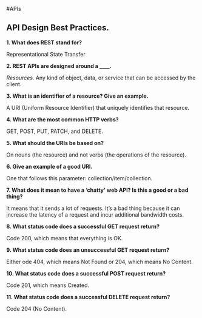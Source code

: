 #APIs


## API Design Best Practices.


**1. What does REST stand for?**

Representational State Transfer


**2. REST APIs are designed around a ____.**

*Resources.* Any kind of object, data, or service that can be accessed by the client.


**3. What is an identifier of a resource? Give an example.**

A URI (Uniform Resource Identifier) that uniquely identifies that resource.


**4. What are the most common HTTP verbs?**

GET, POST, PUT, PATCH, and DELETE.


**5. What should the URIs be based on?**

On nouns (the resource) and not verbs (the operations of the resource).


**6. Give an example of a good URI.**

One that follows this parameter: collection/item/collection.


**7. What does it mean to have a ‘chatty’ web API? Is this a good or a bad thing?**

It means that it sends a lot of requests. It’s a bad thing because it can increase the latency of a request and incur additional bandwidth costs.


**8. What status code does a successful GET request return?**

Code 200, which means that everything is OK.


**9. What status code does an unsuccessful GET request return?**

Either ode 404, which means Not Found or 204, which means No Content.


**10. What status code does a successful POST request return?**

Code 201, which means Created.


**11. What status code does a successful DELETE request return?**

Code 204 (No Content).
